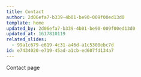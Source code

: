 ```yaml
---
title: Contact
author: 2d06efa7-b339-4b01-be90-009f00ed13d0
template: home
updated_by: 2d06efa7-b339-4b01-be90-009f00ed13d0
updated_at: 1617810119
related_slides:
  - 99a1c679-e619-4c31-a46d-a1c5308ebc7d
id: e7434020-e719-45ad-a1cb-ed607fd134a7
---
```

Contact page